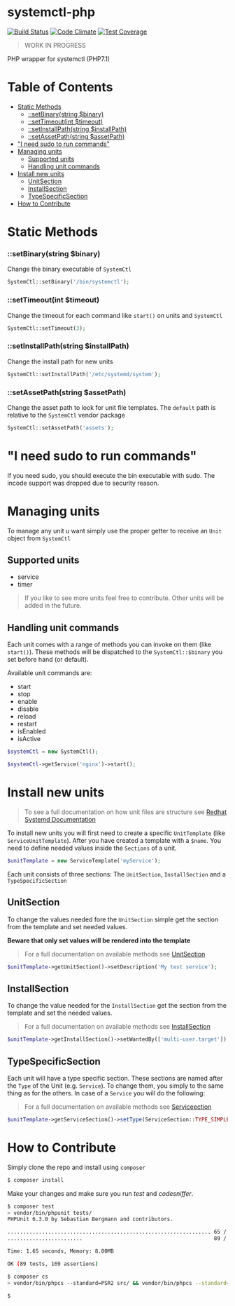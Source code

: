 # systemctl-php
[![Build Status](https://api.travis-ci.org/icanhazstring/systemctl-php.svg?branch=master)](https://travis-ci.org/icanhazstring/systemctl-php) [![Code Climate](https://codeclimate.com/github/icanhazstring/systemctl-php/badges/gpa.svg)](https://codeclimate.com/github/icanhazstring/systemctl-php) [![Test Coverage](https://codeclimate.com/github/icanhazstring/systemctl-php/badges/coverage.svg)](https://codeclimate.com/github/icanhazstring/systemctl-php/coverage)

> WORK IN PROGRESS

PHP wrapper for systemctl (PHP7.1)

# Table of Contents

- [Static Methods](#static-methods)
    - [::setBinary(string $binary)](#setbinarystring-binary)
    - [::setTimeout(int $timeout)](#settimeoutint-timeout)
    - [::setInstallPath(string $installPath)](#setinstallpathstring-installpath)
    - [::setAssetPath(string $assetPath)](#setassetpathstring-assetpath)
- ["I need sudo to run commands"](#i-need-sudo-to-run-commands)
- [Managing units](#managing-units)
  - [Supported units](#supported-units)
  - [Handling unit commands](#handling-unit-commands)
- [Install new units](#install-new-units)
  - [UnitSection](#unitsection)
  - [InstallSection](#installsection)
  - [TypeSpecificSection](#typespecificsection)
- [How to Contribute](#how-to-contribute)

# Static Methods
### ::setBinary(string $binary)
Change the binary executable of `SystemCtl`

```php
SystemCtl::setBinary('/bin/systemctl');
```

### ::setTimeout(int $timeout)
Change the timeout for each command like `start()` on units and `SystemCtl`

```php
SystemCtl::setTimeout(3);
```

### ::setInstallPath(string $installPath)
Change the install path for new units

```php
SystemCtl::setInstallPath('/etc/systemd/system');
```

### ::setAssetPath(string $assetPath)
Change the asset path to look for unit file templates.
The `default` path is relative to the `SystemCtl` vendor package

```php
SystemCtl::setAssetPath('assets');
```

# "I need sudo to run commands"
If you need sudo, you should execute the bin executable with sudo.
The incode support was dropped due to security reason.

# Managing units
To manage any unit u want simply use the proper getter to receive an `Unit` object from `SystemCtl`

## Supported units
- service
- timer

> If you like to see more units feel free to contribute. Other units will be added in the future.

## Handling unit commands
Each unit comes with a range of methods you can invoke on them (like `start()`).
These methods will be dispatched to the `SystemCtl::$binary` you set before hand (or default).

Available unit commands are:
- start
- stop
- enable
- disable
- reload
- restart
- isEnabled
- isActive

```php
$systemCtl = new SystemCtl();

$systemCtl->getService('nginx')->start();
```

# Install new units

> To see a full documentation on how unit files are structure see [Redhat Systemd Documentation](https://access.redhat.com/documentation/en-US/Red_Hat_Enterprise_Linux/7/html/System_Administrators_Guide/sect-Managing_Services_with_systemd-Unit_Files.html)

To install new units you will first need to create a specific `UnitTemplate` (like `ServiceUnitTemplate`).
After you have created a template with a `$name`. You need to define needed values inside the
`Sections` of a unit.

```php
$unitTemplate = new ServiceTemplate('myService');
```

Each unit consists of three sections: The `UnitSection`, `InstallSection` and a `TypeSpecificSection`

## UnitSection
To change the values needed fore the `UnitSection` simple get the section from the template
and set needed values.

**Beware that only set values will be rendered into the template**

> For a full documentation on available methods see [UnitSection](src/Template/Section/UnitSection.php)
```php
$unitTemplate->getUnitSection()->setDescription('My test service');
```

## InstallSection
To change the value needed for the `InstallSection` get the section from the template and set
the needed values.

> For a full documentation on available methods see [InstallSection](src/Template/Section/InstallSection.php)

```php
$unitTemplate->getInstallSection()->setWantedBy(['multi-user.target']);
```

## TypeSpecificSection
Each unit will have a type specific section. These sections are named after the `Type` of the Unit (e.g. `Service`).
To change them, you simply to the same thing as for the others. In case of a `Service` you will do
the following:

> For a full documentation on available methods see [Serviceection](src/Template/Section/ServiceSection.php)

```php
$unitTemplate->getServiceSection()->setType(ServiceSection::TYPE_SIMPLE);
```

# How to Contribute
Simply clone the repo and install using `composer`

```bash
$ composer install
```

Make your changes and make sure you run *test* and *codesniffer*.

```bash
$ composer test
> vendor/bin/phpunit tests/
PHPUnit 6.3.0 by Sebastian Bergmann and contributors.

................................................................. 65 / 89 ( 73%)
........................                                          89 / 89 (100%)

Time: 1.65 seconds, Memory: 8.00MB

OK (89 tests, 169 assertions)

$ composer cs
> vendor/bin/phpcs --standard=PSR2 src/ && vendor/bin/phpcs --standard=PSR2 tests/

$ 
```

